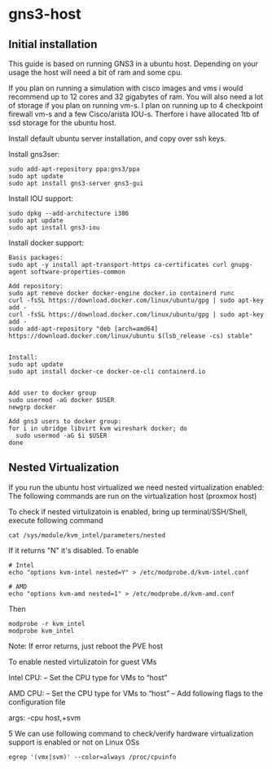 # gns3-host

<h2> Initial installation </h2>

This guide is based on running GNS3 in a ubuntu host. 
Depending on your usage the host will need a bit of ram and some cpu.

If you plan on running a simulation with cisco images and vms i would recommend up to 12 cores and 32 gigabytes of ram.
You will also need a lot of storage if you plan on running vm-s. I plan on running up to 4 checkpoint firewall vm-s and a few Cisco/arista IOU-s. Therfore i have allocated 1tb of ssd storage for the ubuntu host.


Install default ubuntu server installation, and copy over ssh keys.

Install gns3ser:
```
sudo add-apt-repository ppa:gns3/ppa
sudo apt update                                
sudo apt install gns3-server gns3-gui
```
Install IOU support:
```
sudo dpkg --add-architecture i386
sudo apt update
sudo apt install gns3-iou
```

Install docker support:
```
Basis packages:
sudo apt -y install apt-transport-https ca-certificates curl gnupg-agent software-properties-common

Add repository:
sudo apt remove docker docker-engine docker.io containerd runc
curl -fsSL https://download.docker.com/linux/ubuntu/gpg | sudo apt-key add -
curl -fsSL https://download.docker.com/linux/ubuntu/gpg | sudo apt-key add -
sudo add-apt-repository "deb [arch=amd64] https://download.docker.com/linux/ubuntu $(lsb_release -cs) stable"


Install:
sudo apt update
sudo apt install docker-ce docker-ce-cli containerd.io


Add user to docker group
sudo usermod -aG docker $USER
newgrp docker

Add gns3 users to docker group:
for i in ubridge libvirt kvm wireshark docker; do
  sudo usermod -aG $i $USER
done
```


<h2>Nested Virtualization</h2>

If you run the ubuntu host virtualized we need nested virtualization enabled:
The following commands are run on the virtualization host (proxmox host)

To check if nested virtulizatoin is enabled, bring up terminal/SSH/Shell, execute following command
```
cat /sys/module/kvm_intel/parameters/nested
```
If it returns "N" it's disabled.
To enable
```
# Intel
echo "options kvm-intel nested=Y" > /etc/modprobe.d/kvm-intel.conf
 
# AMD
echo "options kvm-amd nested=1" > /etc/modprobe.d/kvm-amd.conf
```
Then
```
modprobe -r kvm_intel
modprobe kvm_intel
```
Note: If error returns, just reboot the PVE host

To enable nested virtulizatoin for guest VMs

Intel CPU:
– Set the CPU type for VMs to “host”

AMD CPU:
– Set the CPU type for VMs to “host”
– Add following flags to the configuration file

args: -cpu host,+svm

5 We can use following command to check/verify hardware virtualization support is enabled or not on Linux OSs
```
egrep '(vmx|svm)' --color=always /proc/cpuinfo
```
